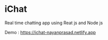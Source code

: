 # iChat
Real time chatting app using Reat js and Node js

Demo : https://ichat-nayanprasad.netlify.app
